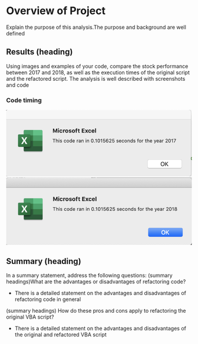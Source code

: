 # Overview of Project
  Explain the purpose of this analysis.The purpose and background are well defined 

## Results (heading)
 Using images and examples of your code, compare the stock performance between 2017 and 2018, as well as the execution times of the original script and the refactored script.
 The analysis is well described with screenshots and code

### Code timing
<p align="center">
  <img src = "Resources/VBA_Challenge_2017.png" width=550>
  <img src = "Resources/VBA_Challenge_2018.png" width=550>
</p>

## Summary (heading) 

In a summary statement, address the following questions: 
(summary headings)What are the advantages or disadvantages of refactoring code?
  - There is a detailed statement on the advantages and disadvantages of refactoring code in general 
  
(summary headings) How do these pros and cons apply to refactoring the original VBA script?
- There is a detailed statement on the advantages and disadvantages of the original and refactored VBA script
